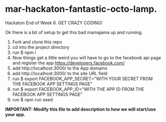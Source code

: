 # mar-hackaton-fantastic-octo-lamp.

Hackaton End of Week 6. GET CRAZY CODING!

Ok there is a bit of setup to get this bad mamajama up and running.  

1. Fork and clone this repo  
2. cd into the project directory  
3. run $ npm i  
4. Now things get a little weird you will have to go to the facebook api page and register the app https://developers.facebook.com/   
5. add http://localhost:3000/ to the App domains  
6. add http://localhost:3000/ to the site URL field  
7. run $ export FACEBOOK_APP_SECRET="WITH YOUR SECRET FROM THE FACEBOOK APP SETTINGS PAGE"  
8. run $ export FACEBOOK_APP_ID="WITH THE APP ID FROM THE FACEBOOK APP SETTINGS PAGE"  
9. run $ npm run seed


**IMPORTANT: Modify this file to add description to how we will start/use your app.**
